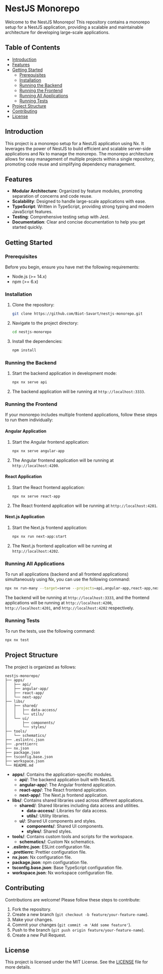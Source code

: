 # NestJS Monorepo

Welcome to the NestJS Monorepo! This repository contains a monorepo setup for a NestJS application, providing a scalable and maintainable architecture for developing large-scale applications.

## Table of Contents

- [Introduction](#introduction)
- [Features](#features)
- [Getting Started](#getting-started)
  - [Prerequisites](#prerequisites)
  - [Installation](#installation)
  - [Running the Backend](#running-the-backend)
  - [Running the Frontend](#running-the-frontend)
  - [Running All Applications](#running-all-applications)
  - [Running Tests](#running-tests)
- [Project Structure](#project-structure)
- [Contributing](#contributing)
- [License](#license)

## Introduction

This project is a monorepo setup for a NestJS application using Nx. It leverages the power of NestJS to build efficient and scalable server-side applications and Nx to manage the monorepo. The monorepo architecture allows for easy management of multiple projects within a single repository, promoting code reuse and simplifying dependency management.

## Features

- **Modular Architecture**: Organized by feature modules, promoting separation of concerns and code reuse.
- **Scalability**: Designed to handle large-scale applications with ease.
- **TypeScript**: Written in TypeScript, providing strong typing and modern JavaScript features.
- **Testing**: Comprehensive testing setup with Jest.
- **Documentation**: Clear and concise documentation to help you get started quickly.

## Getting Started

### Prerequisites

Before you begin, ensure you have met the following requirements:

- Node.js (>= 14.x)
- npm (>= 6.x)

### Installation

1. Clone the repository:

   ```bash
   git clone https://github.com/Biot-Savart/nestjs-monorepo.git
   ```

2. Navigate to the project directory:

   ```bash
   cd nestjs-monorepo
   ```

3. Install the dependencies:

   ```bash
   npm install
   ```

### Running the Backend

1. Start the backend application in development mode:

   ```bash
   npx nx serve api
   ```

2. The backend application will be running at `http://localhost:3333`.

### Running the Frontend

If your monorepo includes multiple frontend applications, follow these steps to run them individually:

#### Angular Application

1. Start the Angular frontend application:

   ```bash
   npx nx serve angular-app
   ```

2. The Angular frontend application will be running at `http://localhost:4200`.

#### React Application

1. Start the React frontend application:

   ```bash
   npx nx serve react-app
   ```

2. The React frontend application will be running at `http://localhost:4201`.

#### Next.js Application

1. Start the Next.js frontend application:

   ```bash
   npx nx run next-app:start
   ```

2. The Next.js frontend application will be running at `http://localhost:4202`.

### Running All Applications

To run all applications (backend and all frontend applications) simultaneously using Nx, you can use the following command:

```bash
npx nx run-many --target=serve --projects=api,angular-app,react-app,next-app
```

The backend will be running at `http://localhost:3333`, and the frontend applications will be running at `http://localhost:4200`, `http://localhost:4201`, and `http://localhost:4202` respectively.

### Running Tests

To run the tests, use the following command:

```bash
npx nx test
```

## Project Structure

The project is organized as follows:

```
nestjs-monorepo/
├── apps/
│   ├── api/
│   ├── angular-app/
│   ├── react-app/
│   └── next-app/
├── libs/
│   ├── shared/
│   │   ├── data-access/
│   │   └── utils/
│   └── ui/
│       ├── components/
│       └── styles/
├── tools/
│   └── schematics/
├── .eslintrc.json
├── .prettierrc
├── nx.json
├── package.json
├── tsconfig.base.json
├── workspace.json
└── README.md
```

- **apps/**: Contains the application-specific modules.
  - **api/**: The backend application built with NestJS.
  - **angular-app/**: The Angular frontend application.
  - **react-app/**: The React frontend application.
  - **next-app/**: The Next.js frontend application.
- **libs/**: Contains shared libraries used across different applications.
  - **shared/**: Shared libraries including data access and utilities.
    - **data-access/**: Libraries for data access.
    - **utils/**: Utility libraries.
  - **ui/**: Shared UI components and styles.
    - **components/**: Shared UI components.
    - **styles/**: Shared styles.
- **tools/**: Contains custom tools and scripts for the workspace.
  - **schematics/**: Custom Nx schematics.
- **.eslintrc.json**: ESLint configuration file.
- **.prettierrc**: Prettier configuration file.
- **nx.json**: Nx configuration file.
- **package.json**: npm configuration file.
- **tsconfig.base.json**: Base TypeScript configuration file.
- **workspace.json**: Nx workspace configuration file.

## Contributing

Contributions are welcome! Please follow these steps to contribute:

1. Fork the repository.
2. Create a new branch (`git checkout -b feature/your-feature-name`).
3. Make your changes.
4. Commit your changes (`git commit -m 'Add some feature'`).
5. Push to the branch (`git push origin feature/your-feature-name`).
6. Create a new Pull Request.

## License

This project is licensed under the MIT License. See the [LICENSE](LICENSE) file for more details.
